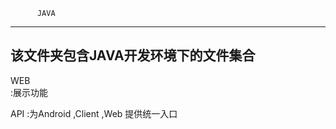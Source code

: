           JAVA
--------------------------------
该文件夹包含JAVA开发环境下的文件集合
--------------------------------
WEB  
  :展示功能
  
  
  
API
  :为Android ,Client ,Web 提供统一入口
